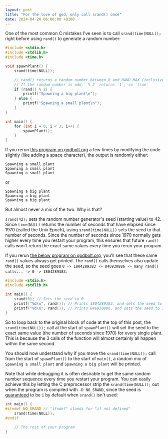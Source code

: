 ```yaml
---
layout: post
title: "For the love of god, only call srand() once"
date: 2024-04-20 06:00:00 +0100
---
```


One of the most common C mistakes I've seen is to call `srand(time(NULL));` right before using `rand()` to generate a random number:

```c
#include <stdio.h>
#include <stdlib.h>
#include <time.h>

void spawnPlant() {
    srand(time(NULL));

    // rand() returns a random number between 0 and RAND_MAX (inclusive)
    // If the random number is odd, `% 2` returns `1`, so `true`
    if (rand() % 2) {
        printf("Spawning a big plant\n");
    } else {
        printf("Spawning a small plant\n");
    }
}

int main() {
    for (int i = 0; i < 3; i++) {
        spawnPlant();
    }
}
```

If you rerun [this program on godbolt.org](https://godbolt.org/z/b8a6c16fa) a few times by modifying the code slightly (like adding a space character), the output is randomly either:

```
Spawning a small plant
Spawning a small plant
Spawning a small plant
```

or

```
Spawning a big plant
Spawning a big plant
Spawning a big plant
```

But almost never a mix of the two. Why is that?

`srand(42);` sets the random number generator's seed (starting value) to 42. Since `time(NULL)` returns the number of seconds that have elapsed since 1970 (called the Unix Epoch), using `srand(time(NULL))` sets the seed to that number of seconds. Since the number of seconds since 1970 normally gets higher every time you restart your program, this ensures that future `rand()` calls won't return the exact same values every time you rerun your program.

If you rerun [the below program on godbolt.org](https://godbolt.org/z/9jzWjcj5v), you'll see that these same `rand()` values always get printed. The `rand()` calls themselves also update the seed, so the seed goes `0 -> 1804289383 -> 846930886 -> many rand() calls... -> 0 -> 1804289383`:

```c
#include <stdio.h>
#include <stdlib.h>

int main() {
    srand(0); // Sets the seed to 0
    printf("%d\n", rand()); // Prints 1804289383, and sets the seed to it
    printf("%d\n", rand()); // Prints 846930886, and sets the seed to it
}
```

So to loop back to the original block of code at the top of this post, the `srand(time(NULL));` call at the start of `spawnPlant()` will set the seed to the exact same value (the number of seconds since 1970) for every single plant. This is because the 3 calls of the function will almost certainly all happen within the same second.

You should now understand why if you move the `srand(time(NULL));` call from the start of `spawnPlant()` to the start of `main()`, a random mix of `Spawning a small plant` and `Spawning a big plant` will be printed.

Note that while debugging it is often desirable to get the same random number sequence every time you restart your program. You can easily achieve this by letting the C preprocessor strip the `srand(time(NULL));` out when the program is compiled with `-D NO_SRAND`, since the seed is [guaranteed](https://linux.die.net/man/3/srand) to be `1` by default when `srand()` isn't used:
```c
int main() {
#ifndef NO_SRAND // "ifndef" stands for "if not defined"
    srand(time(NULL));
#endif

    // The rest of your program
}
```
